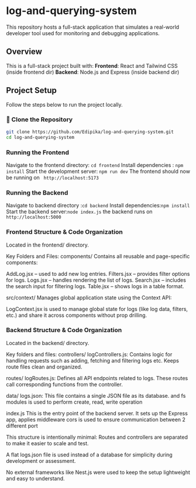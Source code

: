 # log-and-querying-system
This repository hosts a full-stack application that simulates a real-world developer tool used for monitoring and debugging applications.

## Overview
This is a full-stack project built with:
**Frontend**: React and Tailwind CSS  (inside frontend dir)
**Backend**: Node.js and Express (inside backend dir)

## Project Setup
Follow the steps below to run the project locally.

### 🔄 Clone the Repository
```bash
git clone https://github.com/Edipika/log-and-querying-system.git
cd log-and-querying-system  
```

### Running the Frontend
Navigate to the frontend directory: ```cd frontend```
Install dependencies : ```npm install```
Start the development server: ```npm run dev```
The frontend should now be running on ``` http://localhost:5173```

### Running the Backend
Navigate to backend directory :```cd backend``` 
Install dependencies:```npm install```
Start the backend server:```node index.js```
the backend runs on ```http://localhost:5000```


### Frontend Structure & Code Organization
Located in the frontend/ directory.

Key Folders and Files:
components/
Contains all reusable and page-specific components:

AddLog.jsx – used to add new log entries.
Filters.jsx – provides filter options for logs.
Logs.jsx – handles rendering the list of logs.
Search.jsx – includes the search input for filtering logs.
Table.jsx – shows logs in a table format.

src/context/
Manages global application state using the Context API:

LogContext.jsx is used to manage global state for logs (like log data, filters, etc.) and share it across components without prop drilling. 

### Backend Structure & Code Organization
Located in the backend/ directory.

Key folders and files:
controllers/
logControllers.js:  Contains logic for handling requests such as adding, fetching and filtering logs etc. Keeps route files clean and organized.

routes/
logRoutes.js: Defines all API endpoints related to logs. These routes call corresponding functions from the controller.

data/
logs.json: This file contains a single JSON file as its database. and fs modules is used to perform create, read, write operation

index.js
This is the entry point of the backend server. It sets up the Express app, applies middleware cors is used to ensure communication between 2 different port


This structure is intentionally minimal:
Routes and controllers are separated to make it easier to scale and test.

A flat logs.json file is used instead of a database for simplicity during development or assessment.

No external frameworks like Nest.js were used to keep the setup lightweight and easy to understand. 

